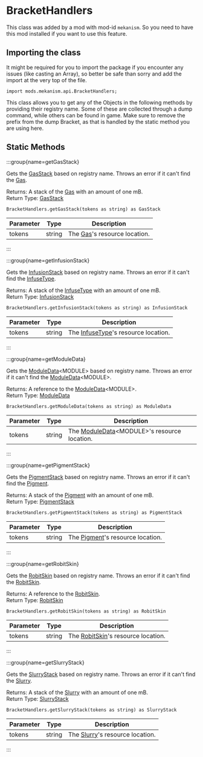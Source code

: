 # BracketHandlers

This class was added by a mod with mod-id `mekanism`. So you need to have this mod installed if you
want to use this feature.

## Importing the class

It might be required for you to import the package if you encounter any issues (like casting an
Array), so better be safe than sorry and add the import at the very top of the file.

```zenscript
import mods.mekanism.api.BracketHandlers;
```

This class allows you to get any of the Objects in the following methods by providing their registry name.
Some of these are collected through a dump command, while others can be found in game. Make sure to remove the prefix from the dump Bracket, as that is handled by the static method you are using here.

## Static Methods

:::group{name=getGasStack}

Gets the [GasStack](/mods/Mekanism/api/chemical/GasStack) based on registry name. Throws an error if
it can't find the [Gas](/mods/Mekanism/api/chemical/Gas).

Returns: A stack of the [Gas](/mods/Mekanism/api/chemical/Gas) with an amount of one mB.  
Return Type: [GasStack](/mods/Mekanism/api/chemical/GasStack)

```zenscript
BracketHandlers.getGasStack(tokens as string) as GasStack
```

| Parameter | Type | Description |
|-----------|------|-------------|
| tokens | string | The [Gas](/mods/Mekanism/api/chemical/Gas)'s resource location. |

:::

:::group{name=getInfusionStack}

Gets the [InfusionStack](/mods/Mekanism/api/chemical/InfusionStack) based on registry name. Throws
an error if it can't find the [InfuseType](/mods/Mekanism/api/chemical/InfuseType).

Returns: A stack of the [InfuseType](/mods/Mekanism/api/chemical/InfuseType) with an amount of one
mB.  
Return Type: [InfusionStack](/mods/Mekanism/api/chemical/InfusionStack)

```zenscript
BracketHandlers.getInfusionStack(tokens as string) as InfusionStack
```

| Parameter | Type | Description |
|-----------|------|-------------|
| tokens | string | The [InfuseType](/mods/Mekanism/api/chemical/InfuseType)'s resource location. |

:::

:::group{name=getModuleData}

Gets the [ModuleData](/mods/Mekanism/api/gear/ModuleData)&lt;MODULE&gt; based on registry name.
Throws an error if it can't find the [ModuleData](/mods/Mekanism/api/gear/ModuleData)&lt;MODULE&gt;.

Returns: A reference to the [ModuleData](/mods/Mekanism/api/gear/ModuleData)&lt;MODULE&gt;.  
Return Type: [ModuleData](/mods/Mekanism/api/gear/ModuleData)

```zenscript
BracketHandlers.getModuleData(tokens as string) as ModuleData
```

| Parameter | Type | Description |
|-----------|------|-------------|
| tokens | string | The [ModuleData](/mods/Mekanism/api/gear/ModuleData)&lt;MODULE&gt;'s resource location. |

:::

:::group{name=getPigmentStack}

Gets the [PigmentStack](/mods/Mekanism/api/chemical/PigmentStack) based on registry name. Throws an
error if it can't find the [Pigment](/mods/Mekanism/api/chemical/Pigment).

Returns: A stack of the [Pigment](/mods/Mekanism/api/chemical/Pigment) with an amount of one mB.  
Return Type: [PigmentStack](/mods/Mekanism/api/chemical/PigmentStack)

```zenscript
BracketHandlers.getPigmentStack(tokens as string) as PigmentStack
```

| Parameter | Type | Description |
|-----------|------|-------------|
| tokens | string | The [Pigment](/mods/Mekanism/api/chemical/Pigment)'s resource location. |

:::

:::group{name=getRobitSkin}

Gets the [RobitSkin](/mods/Mekanism/api/entity/robit/RobitSkin) based on registry name. Throws an
error if it can't find the [RobitSkin](/mods/Mekanism/api/entity/robit/RobitSkin).

Returns: A reference to the [RobitSkin](/mods/Mekanism/api/entity/robit/RobitSkin).  
Return Type: [RobitSkin](/mods/Mekanism/api/entity/robit/RobitSkin)

```zenscript
BracketHandlers.getRobitSkin(tokens as string) as RobitSkin
```

| Parameter | Type | Description |
|-----------|------|-------------|
| tokens | string | The [RobitSkin](/mods/Mekanism/api/entity/robit/RobitSkin)'s resource location. |

:::

:::group{name=getSlurryStack}

Gets the [SlurryStack](/mods/Mekanism/api/chemical/SlurryStack) based on registry name. Throws an
error if it can't find the [Slurry](/mods/Mekanism/api/chemical/Slurry).

Returns: A stack of the [Slurry](/mods/Mekanism/api/chemical/Slurry) with an amount of one mB.  
Return Type: [SlurryStack](/mods/Mekanism/api/chemical/SlurryStack)

```zenscript
BracketHandlers.getSlurryStack(tokens as string) as SlurryStack
```

| Parameter | Type | Description |
|-----------|------|-------------|
| tokens | string | The [Slurry](/mods/Mekanism/api/chemical/Slurry)'s resource location. |

:::

